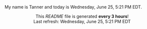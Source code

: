 My name is Tanner and today is Wednesday, June 25, 5:21 PM EDT.

<p align="center">This <i>README</i> file is generated <b>every 3 hours</b>!</br>Last refresh: Wednesday, June 25, 5:21 PM EDT<br /></p>
